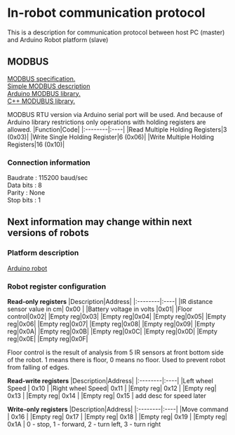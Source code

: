 # In-robot communication protocol
This is a description for communication protocol between host PC (master) and Arduino Robot platform (slave)

## MODBUS 
[MODBUS specification.](http://www.modbus.org/docs/Modbus_Application_Protocol_V1_1b3.pdf)\
[Simple MODBUS description](https://ru.wikipedia.org/wiki/Modbus)\
[Arduino MODBUS library.](https://github.com/angeloc/simplemodbusng)\
[C++ MODUBUS library.](http://libmodbus.org/)

MODBUS RTU version via Arduino serial port will be used. And because of Arduino library restrictions only operations with holding registers are allowed.
|Function|Code|
|:--------|:----|
|Read Multiple Holding Registers|3 (0x03)|
|Write Single Holding Register|6 (0x06)|
|Write Multiple Holding Registers|16 (0x10)|

### Connection information
Baudrate : 115200 baud/sec\
Data bits : 8\
Parity : None\
Stop bits : 1

## Next information may change within next versions of robots
### Platform description
[Arduino robot](https://www.arduino.cc/en/Main/Robot)
### Robot register configuration
**Read-only registers**
|Description|Address|
|:--------|:----|
|IR distance sensor value in cm| 0x00 |
|Battery voltage in volts |0x01|
|Floor control|0x02|
|Empty reg|0x03|
|Empty reg|0x04|
|Empty reg|0x05|
|Empty reg|0x06|
|Empty reg|0x07|
|Empty reg|0x08|
|Empty reg|0x09|
|Empty reg|0x0A|
|Empty reg|0x0B|
|Empty reg|0x0C|
|Empty reg|0x0D|
|Empty reg|0x0E|
|Empty reg|0x0F|

Floor control is the result of analysis from 5 IR sensors at front bottom side of the robot. 1 means there is floor, 0  means no floor. Used to prevent robot from falling of edges.

**Read-write registers**
|Description|Address|
|:--------|:----|
|Left wheel Speed | 0x10 |
|Right wheel Speed| 0x11 |
|Empty reg| 0x12 |
|Empty reg| 0x13 |
|Empty reg| 0x14 |
|Empty reg| 0x15 |
add desc for speed later

**Write-only registers**
|Description|Address|
|:--------|:----|
|Move command | 0x16 |
|Empty reg| 0x17 |
|Empty reg| 0x18 |
|Empty reg| 0x19 |
|Empty reg| 0x1A |
0 - stop, 1 - forward, 2 - turn left, 3 - turn right